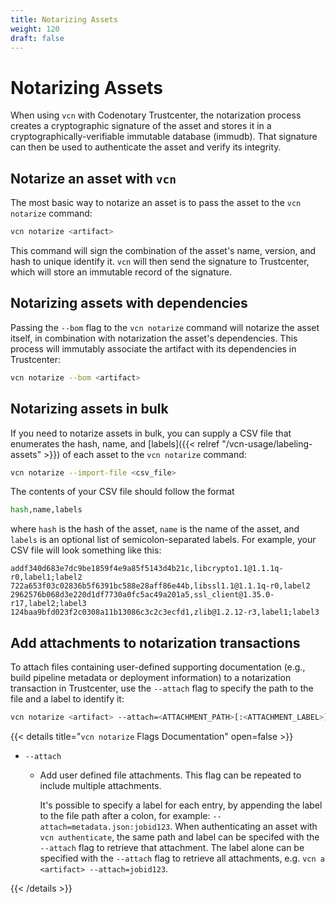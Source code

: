 ```yaml
---
title: Notarizing Assets
weight: 120
draft: false
---
```


# Notarizing Assets

When using `vcn` with Codenotary Trustcenter, the notarization process creates a cryptographic signature of the asset and stores it in a cryptographically-verifiable immutable database (immudb). That signature can then be used to authenticate the asset and verify its integrity.

## Notarize an asset with `vcn`

The most basic way to notarize an asset is to pass the asset to the `vcn notarize` command:

```bash
vcn notarize <artifact>
```

This command will sign the combination of the asset's name, version, and hash to unique identify it. `vcn` will then send the signature to Trustcenter, which will store an immutable record of the signature.

## Notarizing assets with dependencies

Passing the `--bom` flag to the `vcn notarize` command will notarize the asset itself, in combination with notarization the asset's dependencies. This process will immutably associate the artifact with its dependencies in Trustcenter:

```bash
vcn notarize --bom <artifact>
```

## Notarizing assets in bulk

If you need to notarize assets in bulk, you can supply a CSV file that enumerates the hash, name, and [labels]({{< relref "/vcn-usage/labeling-assets" >}}) of each asset to the `vcn notarize` command:

```bash
vcn notarize --import-file <csv_file>
```

The contents of your CSV file should follow the format

```bash
hash,name,labels
```

where `hash` is the hash of the asset, `name` is the name of the asset, and `labels` is an optional list of semicolon-separated labels. For example, your CSV file will look something like this:

```csv
addf340d683e7dc9be1859f4e9a85f5143d4b21c,libcrypto1.1@1.1.1q-r0,label1;label2
722a653f03c02836b5f6391bc588e28aff86e44b,libssl1.1@1.1.1q-r0,label2
2962576b068d3e220d1df7730a0fc5ac49a201a5,ssl_client@1.35.0-r17,label2;label3
124baa9bfd023f2c0308a11b13086c3c2c3ecfd1,zlib@1.2.12-r3,label1;label3
```

## Add attachments to notarization transactions

To attach files containing user-defined supporting documentation (e.g., build pipeline metadata or deployment information) to a notarization transaction in Trustcenter, use the `--attach` flag to specify the path to the file and a label to identify it:

```bash
vcn notarize <artifact> --attach=<ATTACHMENT_PATH>[:<ATTACHMENT_LABEL>]
```

{{< details title="`vcn notarize` Flags Documentation" open=false >}}

- `--attach`
  - Add user defined file attachments. This flag can be repeated to include multiple attachments.

    It's possible to specify a label for each entry, by appending the label to the file path after a colon, for example: `--attach=metadata.json:jobid123`. When authenticating an asset with `vcn authenticate`, the same path and label can be specifed with the `--attach` flag to retrieve that attachment. The label alone can be specified with the `--attach` flag to retrieve all attachments, e.g. `vcn a <artifact> --attach=jobid123`.

{{< /details >}}